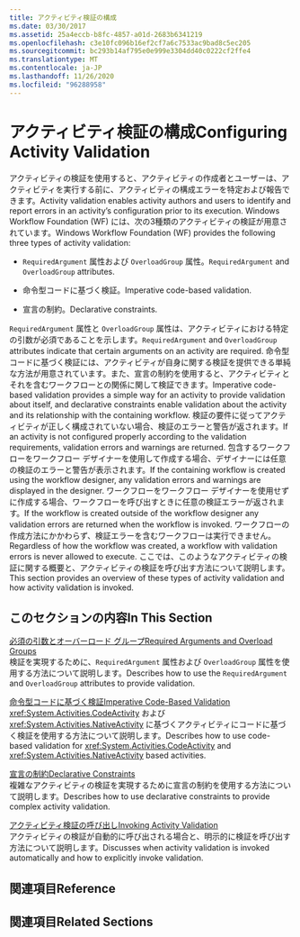 ```yaml
---
title: アクティビティ検証の構成
ms.date: 03/30/2017
ms.assetid: 25a4eccb-b8fc-4857-a01d-2683b6341219
ms.openlocfilehash: c3e10fc096b16ef2cf7a6c7533ac9bad8c5ec205
ms.sourcegitcommit: bc293b14af795e0e999e3304dd40c0222cf2ffe4
ms.translationtype: MT
ms.contentlocale: ja-JP
ms.lasthandoff: 11/26/2020
ms.locfileid: "96288958"
---
```

# <a name="configuring-activity-validation"></a><span data-ttu-id="1de8e-102">アクティビティ検証の構成</span><span class="sxs-lookup"><span data-stu-id="1de8e-102">Configuring Activity Validation</span></span>

<span data-ttu-id="1de8e-103">アクティビティの検証を使用すると、アクティビティの作成者とユーザーは、アクティビティを実行する前に、アクティビティの構成エラーを特定および報告できます。</span><span class="sxs-lookup"><span data-stu-id="1de8e-103">Activity validation enables activity authors and users to identify and report errors in an activity’s configuration prior to its execution.</span></span> <span data-ttu-id="1de8e-104">Windows Workflow Foundation (WF) には、次の3種類のアクティビティの検証が用意されています。</span><span class="sxs-lookup"><span data-stu-id="1de8e-104">Windows Workflow Foundation (WF) provides the following three types of activity validation:</span></span>  
  
- <span data-ttu-id="1de8e-105">`RequiredArgument` 属性および `OverloadGroup` 属性。</span><span class="sxs-lookup"><span data-stu-id="1de8e-105">`RequiredArgument` and `OverloadGroup` attributes.</span></span>  
  
- <span data-ttu-id="1de8e-106">命令型コードに基づく検証。</span><span class="sxs-lookup"><span data-stu-id="1de8e-106">Imperative code-based validation.</span></span>  
  
- <span data-ttu-id="1de8e-107">宣言の制約。</span><span class="sxs-lookup"><span data-stu-id="1de8e-107">Declarative constraints.</span></span>  
  
 <span data-ttu-id="1de8e-108">`RequiredArgument` 属性と `OverloadGroup` 属性は、アクティビティにおける特定の引数が必須であることを示します。</span><span class="sxs-lookup"><span data-stu-id="1de8e-108">`RequiredArgument` and `OverloadGroup` attributes indicate that certain arguments on an activity are required.</span></span> <span data-ttu-id="1de8e-109">命令型コードに基づく検証には、アクティビティが自身に関する検証を提供できる単純な方法が用意されています。また、宣言の制約を使用すると、アクティビティとそれを含むワークフローとの関係に関して検証できます。</span><span class="sxs-lookup"><span data-stu-id="1de8e-109">Imperative code-based validation provides a simple way for an activity to provide validation about itself, and declarative constraints enable validation about the activity and its relationship with the containing workflow.</span></span> <span data-ttu-id="1de8e-110">検証の要件に従ってアクティビティが正しく構成されていない場合、検証のエラーと警告が返されます。</span><span class="sxs-lookup"><span data-stu-id="1de8e-110">If an activity is not configured properly according to the validation requirements, validation errors and warnings are returned.</span></span> <span data-ttu-id="1de8e-111">包含するワークフローをワークフロー デザイナーを使用して作成する場合、デザイナーには任意の検証のエラーと警告が表示されます。</span><span class="sxs-lookup"><span data-stu-id="1de8e-111">If the containing workflow is created using the workflow designer, any validation errors and warnings are displayed in the designer.</span></span> <span data-ttu-id="1de8e-112">ワークフローをワークフロー デザイナーを使用せずに作成する場合、ワークフローを呼び出すときに任意の検証エラーが返されます。</span><span class="sxs-lookup"><span data-stu-id="1de8e-112">If the workflow is created outside of the workflow designer any validation errors are returned when the workflow is invoked.</span></span> <span data-ttu-id="1de8e-113">ワークフローの作成方法にかかわらず、検証エラーを含むワークフローは実行できません。</span><span class="sxs-lookup"><span data-stu-id="1de8e-113">Regardless of how the workflow was created, a workflow with validation errors is never allowed to execute.</span></span> <span data-ttu-id="1de8e-114">ここでは、このようなアクティビティの検証に関する概要と、アクティビティの検証を呼び出す方法について説明します。</span><span class="sxs-lookup"><span data-stu-id="1de8e-114">This section provides an overview of these types of activity validation and how activity validation is invoked.</span></span>  
  
## <a name="in-this-section"></a><span data-ttu-id="1de8e-115">このセクションの内容</span><span class="sxs-lookup"><span data-stu-id="1de8e-115">In This Section</span></span>  

 [<span data-ttu-id="1de8e-116">必須の引数とオーバーロード グループ</span><span class="sxs-lookup"><span data-stu-id="1de8e-116">Required Arguments and Overload Groups</span></span>](required-arguments-and-overload-groups.md)  
 <span data-ttu-id="1de8e-117">検証を実現するために、`RequiredArgument` 属性および `OverloadGroup` 属性を使用する方法について説明します。</span><span class="sxs-lookup"><span data-stu-id="1de8e-117">Describes how to use the `RequiredArgument` and `OverloadGroup` attributes to provide validation.</span></span>  
  
 [<span data-ttu-id="1de8e-118">命令型コードに基づく検証</span><span class="sxs-lookup"><span data-stu-id="1de8e-118">Imperative Code-Based Validation</span></span>](imperative-code-based-validation.md)  
 <span data-ttu-id="1de8e-119"><xref:System.Activities.CodeActivity> および <xref:System.Activities.NativeActivity> に基づくアクティビティにコードに基づく検証を使用する方法について説明します。</span><span class="sxs-lookup"><span data-stu-id="1de8e-119">Describes how to use code-based validation for <xref:System.Activities.CodeActivity> and <xref:System.Activities.NativeActivity> based activities.</span></span>  
  
 [<span data-ttu-id="1de8e-120">宣言の制約</span><span class="sxs-lookup"><span data-stu-id="1de8e-120">Declarative Constraints</span></span>](declarative-constraints.md)  
 <span data-ttu-id="1de8e-121">複雑なアクティビティの検証を実現するために宣言の制約を使用する方法について説明します。</span><span class="sxs-lookup"><span data-stu-id="1de8e-121">Describes how to use declarative constraints to provide complex activity validation.</span></span>  
  
 [<span data-ttu-id="1de8e-122">アクティビティ検証の呼び出し</span><span class="sxs-lookup"><span data-stu-id="1de8e-122">Invoking Activity Validation</span></span>](invoking-activity-validation.md)  
 <span data-ttu-id="1de8e-123">アクティビティの検証が自動的に呼び出される場合と、明示的に検証を呼び出す方法について説明します。</span><span class="sxs-lookup"><span data-stu-id="1de8e-123">Discusses when activity validation is invoked automatically and how to explicitly invoke validation.</span></span>  
  
## <a name="reference"></a><span data-ttu-id="1de8e-124">関連項目</span><span class="sxs-lookup"><span data-stu-id="1de8e-124">Reference</span></span>  
  
## <a name="related-sections"></a><span data-ttu-id="1de8e-125">関連項目</span><span class="sxs-lookup"><span data-stu-id="1de8e-125">Related Sections</span></span>
